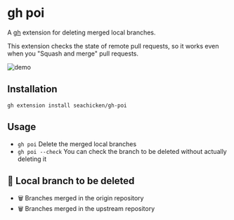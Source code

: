 # gh poi

A [gh](https://github.com/cli/cli) extension for deleting merged local branches.

This extension checks the state of remote pull requests, so it works even when you "Squash and merge" pull requests.

![demo](https://user-images.githubusercontent.com/5178598/140021435-bcc01ce0-a7d1-488b-a0d9-c46351c57229.gif)

## Installation

```
gh extension install seachicken/gh-poi
```

## Usage

- `gh poi` Delete the merged local branches
- `gh poi --check` You can check the branch to be deleted without actually deleting it

## 🧹 Local branch to be deleted

- 🗑 Branches merged in the origin repository
- 🗑 Branches merged in the upstream repository
